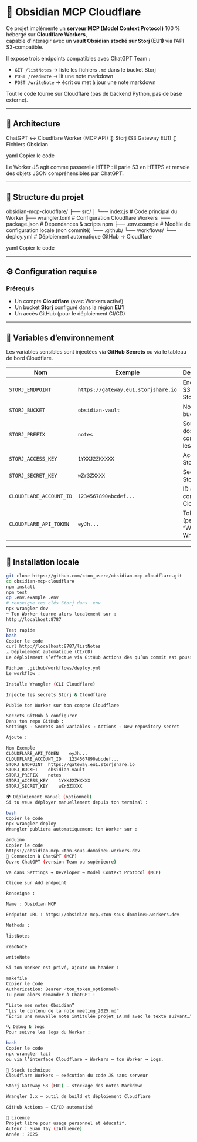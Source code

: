 # 🧠 Obsidian MCP Cloudflare

Ce projet implémente un **serveur MCP (Model Context Protocol)** 100 % hébergé sur **Cloudflare Workers**,  
capable d’interagir avec un **vault Obsidian stocké sur Storj (EU1)** via l’API S3-compatible.

Il expose trois endpoints compatibles avec ChatGPT Team :

- `GET /listNotes` → liste les fichiers `.md` dans le bucket Storj  
- `POST /readNote` → lit une note markdown  
- `POST /writeNote` → écrit ou met à jour une note markdown  

Tout le code tourne sur Cloudflare (pas de backend Python, pas de base externe).

---

## 🚀 Architecture

ChatGPT ↔️ Cloudflare Worker (MCP API)
↕
Storj (S3 Gateway EU1)
↕
Fichiers Obsidian

yaml
Copier le code

Le Worker JS agit comme passerelle HTTP : il parle S3 en HTTPS et renvoie des objets JSON compréhensibles par ChatGPT.

---

## 📁 Structure du projet

obsidian-mcp-cloudflare/
├── src/
│ └── index.js # Code principal du Worker
├── wrangler.toml # Configuration Cloudflare Workers
├── package.json # Dépendances & scripts npm
├── .env.example # Modèle de configuration locale (non commité)
└── .github/
└── workflows/
└── deploy.yml # Déploiement automatique GitHub → Cloudflare

yaml
Copier le code

---

## ⚙️ Configuration requise

### Prérequis
- Un compte **Cloudflare** (avec Workers activé)
- Un bucket **Storj** configuré dans la région **EU1**
- Un accès GitHub (pour le déploiement CI/CD)

---

## 🧩 Variables d’environnement

Les variables sensibles sont injectées via **GitHub Secrets** ou via le tableau de bord Cloudflare.

| Nom | Exemple | Description |
|------|----------|-------------|
| `STORJ_ENDPOINT` | `https://gateway.eu1.storjshare.io` | Endpoint S3 régional Storj |
| `STORJ_BUCKET` | `obsidian-vault` | Nom du bucket |
| `STORJ_PREFIX` | `notes` | Sous-dossier contenant les notes |
| `STORJ_ACCESS_KEY` | `1YXXJ2ZKXXXX` | Access Key Storj |
| `STORJ_SECRET_KEY` | `wZr3ZXXXX` | Secret Key Storj |
| `CLOUDFLARE_ACCOUNT_ID` | `1234567890abcdef...` | ID de compte Cloudflare |
| `CLOUDFLARE_API_TOKEN` | `eyJh...` | Token API (permission “Workers Writes”) |

---

## 🧠 Installation locale

```bash
git clone https://github.com/<ton_user>/obsidian-mcp-cloudflare.git
cd obsidian-mcp-cloudflare
npm install
npm test
cp .env.example .env
# renseigne tes clés Storj dans .env
npx wrangler dev
➡️ Ton Worker tourne alors localement sur :
http://localhost:8787

Test rapide
bash
Copier le code
curl http://localhost:8787/listNotes
☁️ Déploiement automatique (CI/CD)
Le déploiement s’effectue via GitHub Actions dès qu’un commit est poussé sur main. Un workflow dédié exécute d’abord la suite de tests unitaires (`npm test`), puis déclenche la publication si tout est vert.

Fichier .github/workflows/deploy.yml
Le workflow :

Installe Wrangler (CLI Cloudflare)

Injecte tes secrets Storj & Cloudflare

Publie ton Worker sur ton compte Cloudflare

Secrets GitHub à configurer
Dans ton repo GitHub :
Settings → Secrets and variables → Actions → New repository secret

Ajoute :

Nom	Exemple
CLOUDFLARE_API_TOKEN	eyJh...
CLOUDFLARE_ACCOUNT_ID	1234567890abcdef...
STORJ_ENDPOINT	https://gateway.eu1.storjshare.io
STORJ_BUCKET	obsidian-vault
STORJ_PREFIX	notes
STORJ_ACCESS_KEY	1YXXJ2ZKXXXX
STORJ_SECRET_KEY	wZr3ZXXXX

🌍 Déploiement manuel (optionnel)
Si tu veux déployer manuellement depuis ton terminal :

bash
Copier le code
npx wrangler deploy
Wrangler publiera automatiquement ton Worker sur :

arduino
Copier le code
https://obsidian-mcp.<ton-sous-domaine>.workers.dev
🔌 Connexion à ChatGPT (MCP)
Ouvre ChatGPT (version Team ou supérieure)

Va dans Settings → Developer → Model Context Protocol (MCP)

Clique sur Add endpoint

Renseigne :

Name : Obsidian MCP

Endpoint URL : https://obsidian-mcp.<ton-sous-domaine>.workers.dev

Methods :

listNotes

readNote

writeNote

Si ton Worker est privé, ajoute un header :

makefile
Copier le code
Authorization: Bearer <ton_token_optionnel>
Tu peux alors demander à ChatGPT :

“Liste mes notes Obsidian”
“Lis le contenu de la note meeting_2025.md”
“Écris une nouvelle note intitulée projet_IA.md avec le texte suivant…”

🔍 Debug & logs
Pour suivre les logs du Worker :

bash
Copier le code
npx wrangler tail
ou via l’interface Cloudflare → Workers → ton Worker → Logs.

🧩 Stack technique
Cloudflare Workers — exécution du code JS sans serveur

Storj Gateway S3 (EU1) — stockage des notes Markdown

Wrangler 3.x — outil de build et déploiement Cloudflare

GitHub Actions — CI/CD automatisé

🧭 Licence
Projet libre pour usage personnel et éducatif.
Auteur : Suan Tay (IAfluence)
Année : 2025
